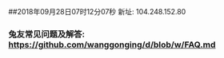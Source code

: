 ##2018年09月28日07时12分07秒 新址: 104.248.152.80
### 兔友常见问题及解答: https://github.com/wanggonging/d/blob/w/FAQ.md
